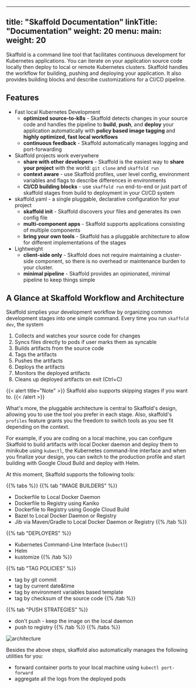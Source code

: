 
---
title: "Skaffold Documentation"
linkTitle: "Documentation"
weight: 20
menu:
  main:
    weight: 20
---

Skaffold is a command line tool that facilitates continuous development for
Kubernetes applications. You can iterate on your application source code
locally then deploy to local or remote Kubernetes clusters. Skaffold handles
the workflow for building, pushing and deploying your application. It also
provides building blocks and describe customizations for a CI/CD pipeline.

## Features

* Fast local Kubernetes Development
  * **optimized source-to-k8s** - Skaffold detects changes in your source code and handles the pipeline to
  **build**, **push**, and **deploy** your application automatically with **policy based image tagging** and **highly optimized, fast local workflows**
  * **continuous feedback** - Skaffold automatically manages logging and port-forwarding   
* Skaffold projects work everywhere
  * **share with other developers** - Skaffold is the easiest way to **share your project** with the world: `git clone` and `skaffold run`
  * **context aware** - use Skaffold profiles, user level config, environment variables and flags to describe differences in environments
  * **CI/CD building blocks** - use `skaffold run` end-to-end or just part of skaffold stages from build to deployment in your CI/CD system 
* skaffold.yaml - a single pluggable, declarative configuration for your project  
  * **skaffold init** - Skaffold discovers your files and generates its own config file
  * **multi-component apps** - Skaffold supports applications consisting of multiple components 
  * **bring your own tools** - Skaffold has a pluggable architecture to allow for different implementations of the stages
* Lightweight 
  * **client-side only** - Skaffold does not require maintaining a cluster-side component, so there is no overhead or maintenance burden to
  your cluster.
  * **minimal pipeline** - Skaffold provides an opinionated, minimal pipeline to keep things simple  

## A Glance at Skaffold Workflow and Architecture

Skaffold simplies your development workflow by organizing common development
stages into one simple command. Every time you run `skaffold dev`, the system

1. Collects and watches your source code for changes
1. Syncs files directly to pods if user marks them as syncable   
1. Builds artifacts from the source code
1. Tags the artifacts
1. Pushes the artifacts
1. Deploys the artifacts
1. Monitors the deployed artifacts
1. Cleans up deployed artifacts on exit (Ctrl+C) 

{{< alert title="Note" >}}
Skaffold also supports skipping stages if you want to. 
{{< /alert >}}
   
What's more, the pluggable architecture is central to Skaffold's design, allowing you to use
the tool you prefer in each stage. Also, skaffold's `profiles` feature grants
you the freedom to switch tools as you see fit depending on the context. 

For example, if you are coding on a local machine, you can configure Skaffold to build artifacts
with local Docker daemon and deploy them to minikube
using `kubectl`, the Kubernetes command-line interface and when you finalize your
design, you can switch to the production profile and start building with
Google Cloud Build and deploy with Helm.

At this moment, Skaffold supports the following tools:

{{% tabs %}}
{{% tab "IMAGE BUILDERS" %}}
* Dockerfile to Local Docker Daemon
* Dockerfile to Registry using Kaniko
* Dockerfile to Registry using Google Cloud Build
* Bazel to Local Docker Daemon or Registry 
* Jib via Maven/Gradle to Local Docker Daemon or Registry 
{{% /tab %}}

{{% tab "DEPLOYERS" %}}
* Kubernetes Command-Line Interface (`kubectl`)
* Helm
* kustomize
{{% /tab %}}

{{% tab "TAG POLICIES" %}}
* tag by git commit
* tag by current date&time 
* tag by environment variables based template
* tag by checksum of the source code
{{% /tab %}}

{{% tab "PUSH STRATEGIES" %}}
* don't push - keep the image on the local daemon
* push to registry 
{{% /tab %}} 
{{% /tabs %}}


![architecture](/images/architecture.png)


Besides the above steps, skaffold also automatically manages the following utilities for you: 

* forward container ports to your local machine using `kubectl port-forward`
* aggregate all the logs from the deployed pods
